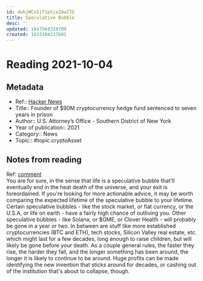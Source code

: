 ```yaml
---
id: dwhjWCnIif1pSjeZAwITG
title: Speculative Bubble
desc: ''
updated: 1647564319709
created: 1633304217601
---
```

# Reading 2021-10-04

## Metadata

- Ref:: [Hacker News](https://news.ycombinator.com/item?id=28544167)
- Title:: Founder of $90M cryptocurrency hedge fund sentenced to seven years in prison
- Author:: U.S. Attorney’s Office - Southern District of New York
- Year of publication:: 2021
- Category:: News
- Topic:: #topic.cryptoAsset

## Notes from reading

Ref: [comment](https://news.ycombinator.com/item?id=28546075)  
You are for sure, in the sense that life is a speculative bubble that'll eventually end in the heat death of the universe, and your exit is foreordained.
If you're looking for more actionable advice, it may be worth comparing the expected lifetime of the speculative bubble to your lifetime. Certain speculative bubbles - like the stock market, or fiat currency, or the U.S.A, or life on earth - have a fairly high chance of outliving you. Other speculative bubbles - like Solana, or $GME, or Clover Health - will probably be gone in a year or two. In between are stuff like more established cryptocurrencies (BTC and ETH), tech stocks, Silicon Valley real estate, etc. which might last for a few decades, long enough to raise children, but will likely be gone before your death.
As a couple general rules, the faster they rise, the harder they fall, and the longer something has been around, the longer it is likely to continue to be around. Huge profits can be made identifying the new invention that sticks around for decades, or cashing out of the institution that's about to collapse, though.
